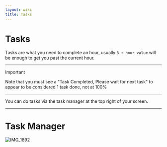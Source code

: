 ```yaml
---
layout: wiki
title: Tasks
---
```


# Tasks

Tasks are what you need to complete an hour, usually ```3 + hour value``` will be enough to get you past the current hour.

---

> [!IMPORTANT]  
> Note that you must see a "Task Completed, Please wait for next task" to appear to be considered 1 task done, not at 100%

---

You can do tasks via the task manager at the top right of your screen.

---

# Task Manager

![IMG_1892](https://github.com/AdriftApp/adriftapp.github.io/assets/112738649/b21080d1-731f-4462-9b6d-5779b11664a3)
